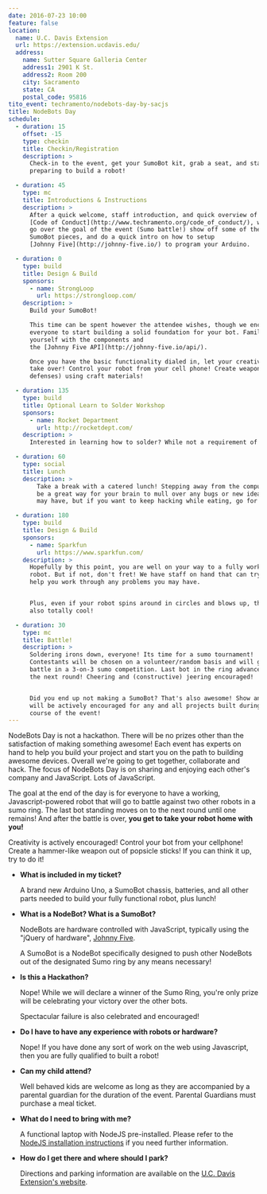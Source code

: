 ```yaml
---
date: 2016-07-23 10:00
feature: false
location:
  name: U.C. Davis Extension
  url: https://extension.ucdavis.edu/
  address:
    name: Sutter Square Galleria Center
    address1: 2901 K St.
    address2: Room 200
    city: Sacramento
    state: CA
    postal_code: 95816
tito_event: techramento/nodebots-day-by-sacjs
title: NodeBots Day
schedule:
  - duration: 15
    offset: -15
    type: checkin
    title: Checkin/Registration
    description: >
      Check-in to the event, get your SumoBot kit, grab a seat, and start
      preparing to build a robot!

  - duration: 45
    type: mc
    title: Introductions & Instructions
    description: >
      After a quick welcome, staff introduction, and quick overview of the
      [Code of Conduct](http://www.techramento.org/code_of_conduct/), we'll
      go over the goal of the event (Sumo battle!) show off some of the
      SumoBot pieces, and do a quick intro on how to setup
      [Johnny Five](http://johnny-five.io/) to program your Arduino.

  - duration: 0
    type: build
    title: Design & Build
    sponsors:
      - name: StrongLoop
        url: https://strongloop.com/
    description: >
      Build your SumoBot!

      This time can be spent however the attendee wishes, though we encourage
      everyone to start building a solid foundation for your bot. Familarize
      yourself with the components and
      the [Johnny Five API](http://johnny-five.io/api/).

      Once you have the basic functionality dialed in, let your creativity
      take over! Control your robot from your cell phone! Create weapons (or
      defenses) using craft materials!

  - duration: 135
    type: build
    title: Optional Learn to Solder Workshop
    sponsors:
      - name: Rocket Department
        url: http://rocketdept.com/
    description: >
      Interested in learning how to solder? While not a requirement of the basic SumoBot Kit, Rocket Department will be on site all day with their [Learn to Solder Kits](http://learntosolderkit.com/)!

  - duration: 60
    type: social
    title: Lunch
    description: >
        Take a break with a catered lunch! Stepping away from the computer can
        be a great way for your brain to mull over any bugs or new ideas you
        may have, but if you want to keep hacking while eating, go for it!

  - duration: 180
    type: build
    title: Design & Build
    sponsors:
      - name: Sparkfun
        url: https://www.sparkfun.com/
    description: >
      Hopefully by this point, you are well on your way to a fully working
      robot. But if not, don't fret! We have staff on hand that can try and
      help you work through any problems you may have.


      Plus, even if your robot spins around in circles and blows up, that's
      also totally cool!

  - duration: 30
    type: mc
    title: Battle!
    description: >
      Soldering irons down, everyone! Its time for a sumo tournament!
      Contestants will be chosen on a volunteer/random basis and will go to
      battle in a 3-on-3 sumo competition. Last bot in the ring advances to
      the next round! Cheering and (constructive) jeering encouraged!


      Did you end up not making a SumoBot? That's also awesome! Show and Tell
      will be actively encouraged for any and all projects built during the
      course of the event!
---
```


NodeBots Day is not a hackathon. There will be no prizes other than the satisfaction of making something awesome! Each event has experts on hand to help you build your project and start you on the path to building awesome devices. Overall we're going to get together, collaborate and hack. The focus of NodeBots Day is on sharing and enjoying each other's company and JavaScript. Lots of JavaScript.

The goal at the end of the day is for everyone to have a working, Javascript-powered robot that will go to battle against two other robots in a sumo ring. The last bot standing moves on to the next round until one remains!
And after the battle is over, **you get to take your robot home with you!**

Creativity is actively encouraged! Control your bot from your cellphone! Create a hammer-like weapon out of popsicle sticks! If you can think it up, try to do it!

<!--lint disable no-emphasis-as-heading-->

*   **What is included in my ticket?**

    A brand new Arduino Uno, a SumoBot chassis, batteries, and all other parts needed to build your fully functional robot, plus lunch!

*   **What is a NodeBot? What is a SumoBot?**

    NodeBots are hardware controlled with JavaScript, typically using the "jQuery of hardware", [Johnny Five](http://johnny-five.io/).

    A SumoBot is a NodeBot specifically designed to push other NodeBots out of the designated Sumo ring by any means necessary!

*   **Is this a Hackathon?**

    Nope! While we will declare a winner of the Sumo Ring, you're only prize will be celebrating your victory over the other bots.

    Spectacular failure is also celebrated and encouraged!

*   **Do I have to have any experience with robots or hardware?**

    Nope! If you have done any sort of work on the web using Javascript, then you are fully qualified to built a robot!

*   **Can my child attend?**

    Well behaved kids are welcome as long as they are accompanied by a parental guardian for the duration of the event. Parental Guardians must purchase a meal ticket.

*   **What do I need to bring with me?**

    A functional laptop with NodeJS pre-installed. Please refer to the [NodeJS installation instructions](https://nodejs.org/en/) if you need further information.

*   **How do I get there and where should I park?**

    Directions and parking information are available on the [U.C. Davis Extension's website](https://extension.ucdavis.edu/student-services/directions/galleria/map-directions).
